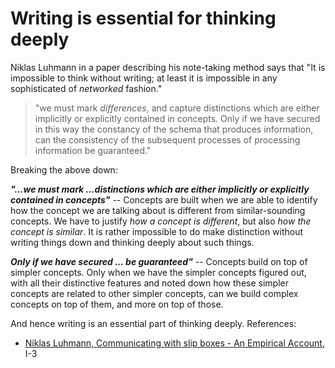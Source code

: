# Writing is essential for thinking deeply

Niklas Luhmann in a paper describing his note-taking method says that "It is impossible to think without writing; at least it is impossible in any sophisticated of *networked* fashion."

> "we must mark *differences*, and capture distinctions which are either implicitly or explicitly contained in concepts. Only if we have secured in this way the constancy of the schema that produces information, can the consistency of the subsequent processes of processing information be guaranteed."

Breaking the above down:

***"...we must mark ...distinctions which are either implicitly or explicitly contained in concepts"*** -- Concepts are built when we are able to identify how the concept we are talking about is different from similar-sounding concepts. We have to justify *how a concept is different*, but also *how the concept is similar*. It is rather impossible to do make distinction without writing things down and thinking deeply about such things.

***Only if we have secured ... be guaranteed"*** -- Concepts build on top of simpler concepts. Only when we have the simpler concepts figured out, with all their distinctive features and noted down how these simpler concepts are related to other simpler concepts, can we build complex concepts on top of them, and more on top of those.

And hence writing is an essential part of thinking deeply.
References:

* [Niklas Luhmann, Communicating with slip boxes - An Empirical Account](../20221205163326/README.md), I-3
